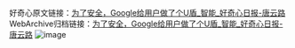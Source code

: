 好奇心原文链接：[为了安全，Google给用户做了个U盾_智能_好奇心日报-唐云路](https://www.qdaily.com/articles/2998.html)
WebArchive归档链接：[为了安全，Google给用户做了个U盾_智能_好奇心日报-唐云路](http://web.archive.org/web/20190623151758/https://www.qdaily.com/articles/2998.html)
![image](http://ww3.sinaimg.cn/large/007d5XDply1g3v6x3ylyvj30u02t34qp)